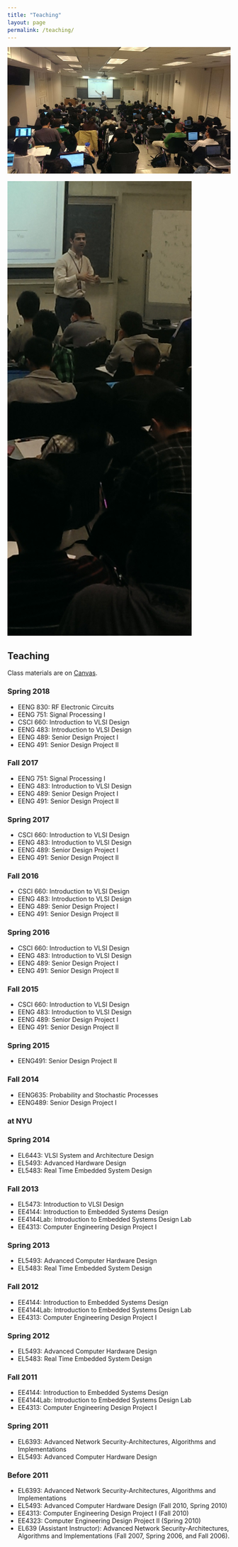 ```yaml
--- 
title: "Teaching"
layout: page 
permalink: /teaching/ 
---
```


![](/assets/images/teaching-top.jpg)


![](/assets/images/teaching-side.png)

Teaching
--------

Class materials are on [Canvas](http://my.nyit.edu).  

### Spring 2018

*   EENG 830: RF Electronic Circuits
*   EENG 751: Signal Processing I
*   CSCI 660: Introduction to VLSI Design
*   EENG 483: Introduction to VLSI Design
*   EENG 489: Senior Design Project I
*   EENG 491: Senior Design Project II

### Fall 2017

*   EENG 751: Signal Processing I
*   EENG 483: Introduction to VLSI Design
*   EENG 489: Senior Design Project I
*   EENG 491: Senior Design Project II

### Spring 2017

*   CSCI 660: Introduction to VLSI Design
*   EENG 483: Introduction to VLSI Design
*   EENG 489: Senior Design Project I
*   EENG 491: Senior Design Project II

### Fall 2016

*   CSCI 660: Introduction to VLSI Design
*   EENG 483: Introduction to VLSI Design
*   EENG 489: Senior Design Project I
*   EENG 491: Senior Design Project II

### Spring 2016

*   CSCI 660: Introduction to VLSI Design
*   EENG 483: Introduction to VLSI Design
*   EENG 489: Senior Design Project I
*   EENG 491: Senior Design Project II

### Fall 2015

*   CSCI 660: Introduction to VLSI Design
*   EENG 483: Introduction to VLSI Design
*   EENG 489: Senior Design Project I
*   EENG 491: Senior Design Project II

### Spring 2015

*   EENG491: Senior Design Project II

### Fall 2014

*   EENG635: Probability and Stochastic Processes
*   EENG489: Senior Design Project I

  

### at NYU

### Spring 2014

*   EL6443: VLSI System and Architecture Design
*   EL5493: Advanced Hardware Design
*   EL5483: Real Time Embedded System Design

### Fall 2013

*   EL5473: Introduction to VLSI Design
*   EE4144: Introduction to Embedded Systems Design
*   EE4144Lab: Introduction to Embedded Systems Design Lab
*   EE4313: Computer Engineering Design Project I

### Spring 2013

*   EL5493: Advanced Computer Hardware Design
*   EL5483: Real Time Embedded System Design

### Fall 2012

*   EE4144: Introduction to Embedded Systems Design
*   EE4144Lab: Introduction to Embedded Systems Design Lab
*   EE4313: Computer Engineering Design Project I

### Spring 2012

*   EL5493: Advanced Computer Hardware Design
*   EL5483: Real Time Embedded System Design

### Fall 2011

*   EE4144: Introduction to Embedded Systems Design
*   EE4144Lab: Introduction to Embedded Systems Design Lab
*   EE4313: Computer Engineering Design Project I

### Spring 2011

*   EL6393: Advanced Network Security-Architectures, Algorithms and Implementations
*   EL5493: Advanced Computer Hardware Design

### Before 2011

*   EL6393: Advanced Network Security-Architectures, Algorithms and Implementations
*   EL5493: Advanced Computer Hardware Design (Fall 2010, Spring 2010)
*   EE4313: Computer Engineering Design Project I (Fall 2010)
*   EE4323: Computer Engineering Design Project II (Spring 2010)
*   EL639 (Assistant Instructor): Advanced Network Security-Architectures, Algorithms and Implementations (Fall 2007, Spring 2006, and Fall 2006).

